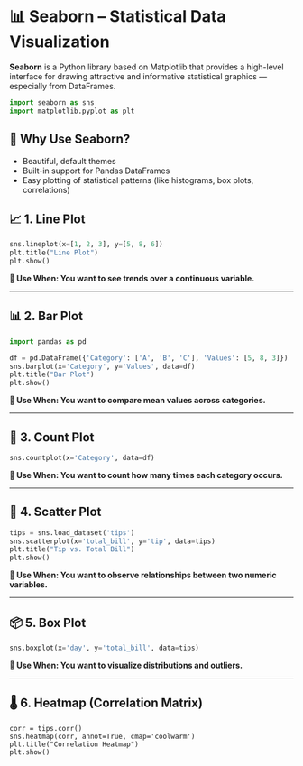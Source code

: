 # 📊 Seaborn – Statistical Data Visualization

**Seaborn** is a Python library based on Matplotlib that provides a high-level interface for drawing attractive and informative statistical graphics — especially from DataFrames.

```python
import seaborn as sns
import matplotlib.pyplot as plt
```

## 📌 Why Use Seaborn?

- Beautiful, default themes
- Built-in support for Pandas DataFrames
- Easy plotting of statistical patterns (like histograms, box plots, correlations)

## 📈 1. Line Plot
```python
sns.lineplot(x=[1, 2, 3], y=[5, 8, 6])
plt.title("Line Plot")
plt.show()
```
**📝 Use When: You want to see trends over a continuous variable.**

---

## 📊 2. Bar Plot
```python
import pandas as pd

df = pd.DataFrame({'Category': ['A', 'B', 'C'], 'Values': [5, 8, 3]})
sns.barplot(x='Category', y='Values', data=df)
plt.title("Bar Plot")
plt.show()
```

**📝 Use When: You want to compare mean values across categories.**


---


## 🎯 3. Count Plot
```python
sns.countplot(x='Category', data=df)
```
**📝 Use When: You want to count how many times each category occurs.**



---


## 🔵 4. Scatter Plot
```python
tips = sns.load_dataset('tips')
sns.scatterplot(x='total_bill', y='tip', data=tips)
plt.title("Tip vs. Total Bill")
plt.show()
```
**📝 Use When: You want to observe relationships between two numeric variables.**



---


## 📦 5. Box Plot
```python
sns.boxplot(x='day', y='total_bill', data=tips)
```
**📝 Use When: You want to visualize distributions and outliers.**


---


## 🌡️ 6. Heatmap (Correlation Matrix)
```pytho
corr = tips.corr()
sns.heatmap(corr, annot=True, cmap='coolwarm')
plt.title("Correlation Heatmap")
plt.show()
```

